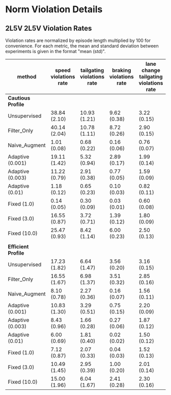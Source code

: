 # Norm Violation Details

## 2L5V 2L5V Violation Rates

Violation rates are normalized by episode length multiplied by 100 for convenience. For each metric, the mean and standard deviation between experiments is given in the format "mean (std)". 

| method | speed violations rate | tailgating violations rate | braking violations rate | lane change tailgating violations rate | lane change braking violations rate | collision violations rate | lane change collision violations rate | cost rate | avoided cost rate |
|---|---|---|---|---|---|---|---|---|---|
| **Cautious Profile** |  |  |  |  |  |  |  |  |  |
| Unsupervised | 38.84 (2.10) | 10.93 (1.21) | 9.62 (0.38) | 3.22 (0.15) | 2.22 (0.09) | 0.00 (0.00) | 0.00 (0.00) | 313.35 (5.86) | 0.00 (0.00) |
| Filter_Only | 40.14 (2.04) | 10.78 (1.11) | 8.72 (0.26) | 2.90 (0.15) | 0.54 (0.10) | 0.00 (0.00) | 0.00 (0.00) | 302.01 (6.98) | 24.23 (2.19) |
| Naive_Augment | 1.01 (0.08) | 0.68 (0.22) | 0.16 (0.06) | 0.76 (0.07) | 0.02 (0.01) | 0.00 (0.00) | 0.00 (0.00) | 22.47 (1.35) | 439.48 (7.95) |
| Adaptive (0.001) | 19.11 (1.42) | 5.32 (0.94) | 2.89 (0.17) | 1.99 (0.14) | 0.24 (0.04) | 0.00 (0.00) | 0.00 (0.00) | 159.79 (6.25) | 254.55 (4.68) |
| Adaptive (0.003) | 11.22 (0.79) | 2.91 (0.38) | 0.77 (0.05) | 1.59 (0.09) | 0.19 (0.05) | 0.00 (0.00) | 0.00 (0.00) | 99.37 (5.26) | 328.15 (4.26) |
| Adaptive (0.01) | 1.18 (0.12) | 0.65 (0.23) | 0.10 (0.03) | 0.82 (0.11) | 0.02 (0.01) | 0.00 (0.00) | 0.00 (0.00) | 23.50 (1.89) | 433.49 (7.57) |
| Fixed (1.0) | 0.14 (0.05) | 0.30 (0.09) | 0.03 (0.01) | 0.60 (0.08) | 0.01 (0.01) | 0.00 (0.00) | 0.00 (0.00) | 11.36 (1.17) | 459.19 (1.01) |
| Fixed (3.0) | 16.55 (0.87) | 3.72 (0.71) | 1.39 (0.12) | 1.80 (0.09) | 0.13 (0.03) | 0.00 (0.00) | 0.00 (0.00) | 129.38 (5.85) | 303.13 (6.90) |
| Fixed (10.0) | 25.47 (0.93) | 8.42 (1.14) | 6.00 (0.23) | 2.50 (0.13) | 0.39 (0.07) | 0.00 (0.00) | 0.00 (0.00) | 218.07 (7.24) | 160.11 (6.94) |
|  |  |  |  |  |  |  |  |  |  |
| **Efficient Profile** |  |  |  |  |  |  |  |  |  |
| Unsupervised | 17.23 (1.82) | 6.64 (1.47) | 3.56 (0.20) | 3.16 (0.15) | 1.90 (0.11) | 0.00 (0.00) | 0.00 (0.00) | 192.92 (12.09) | 0.00 (0.00) |
| Filter_Only | 16.55 (1.67) | 6.98 (1.37) | 3.51 (0.32) | 2.85 (0.16) | 0.15 (0.06) | 0.00 (0.00) | 0.00 (0.00) | 182.62 (11.14) | 25.61 (1.13) |
| Naive_Augment | 8.10 (0.78) | 2.27 (0.36) | 0.16 (0.07) | 1.56 (0.11) | 0.06 (0.03) | 0.00 (0.00) | 0.00 (0.00) | 77.71 (6.59) | 224.47 (10.19) |
| Adaptive (0.001) | 10.83 (1.30) | 3.29 (0.51) | 0.75 (0.15) | 2.20 (0.09) | 0.11 (0.02) | 0.00 (0.00) | 0.00 (0.00) | 105.78 (7.69) | 155.74 (4.73) |
| Adaptive (0.003) | 8.43 (0.96) | 1.66 (0.28) | 0.27 (0.06) | 1.87 (0.12) | 0.06 (0.01) | 0.00 (0.00) | 0.00 (0.00) | 80.75 (5.32) | 215.67 (11.57) |
| Adaptive (0.01) | 6.00 (0.69) | 1.81 (0.40) | 0.02 (0.02) | 1.50 (0.12) | 0.06 (0.02) | 0.00 (0.00) | 0.00 (0.00) | 72.59 (8.00) | 229.29 (9.04) |
| Fixed (1.0) | 7.12 (0.87) | 2.07 (0.33) | 0.04 (0.03) | 1.52 (0.13) | 0.07 (0.03) | 0.00 (0.00) | 0.00 (0.00) | 73.29 (5.98) | 230.08 (9.51) |
| Fixed (3.0) | 10.49 (1.45) | 2.95 (0.39) | 1.00 (0.20) | 2.01 (0.14) | 0.13 (0.02) | 0.00 (0.00) | 0.00 (0.00) | 92.57 (7.35) | 205.95 (9.57) |
| Fixed (10.0) | 15.00 (1.96) | 6.04 (1.67) | 2.41 (0.28) | 2.30 (0.16) | 0.14 (0.04) | 0.00 (0.00) | 0.00 (0.00) | 140.33 (14.19) | 113.48 (8.96) |
